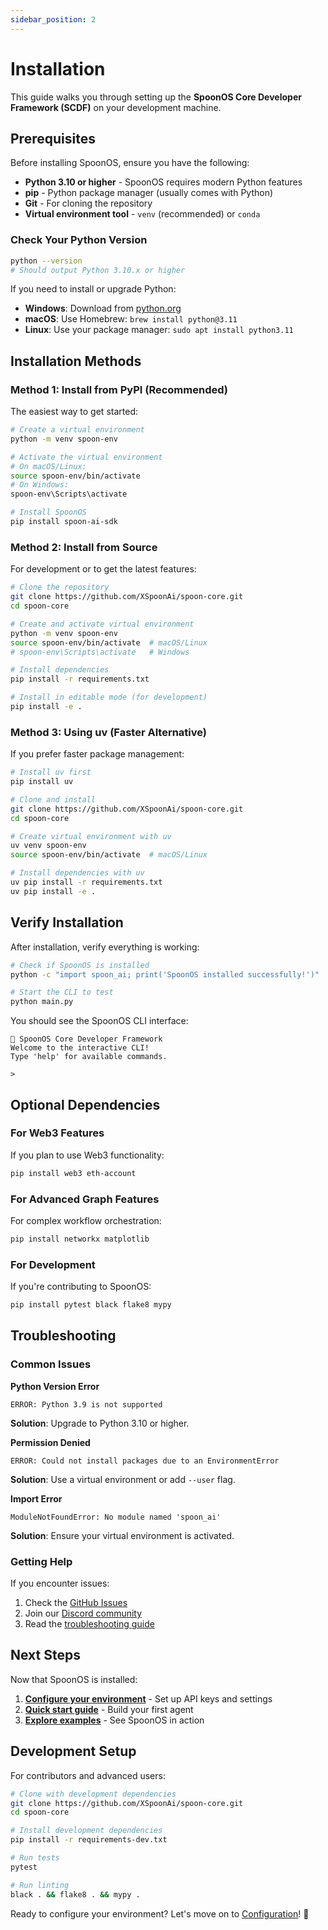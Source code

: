 ```yaml
---
sidebar_position: 2
---
```


# Installation

This guide walks you through setting up the **SpoonOS Core Developer Framework (SCDF)** on your development machine.

## Prerequisites

Before installing SpoonOS, ensure you have the following:

- **Python 3.10 or higher** - SpoonOS requires modern Python features
- **pip** - Python package manager (usually comes with Python)
- **Git** - For cloning the repository
- **Virtual environment tool** - `venv` (recommended) or `conda`

### Check Your Python Version

```bash
python --version
# Should output Python 3.10.x or higher
```

If you need to install or upgrade Python:
- **Windows**: Download from [python.org](https://www.python.org/downloads/)
- **macOS**: Use Homebrew: `brew install python@3.11`
- **Linux**: Use your package manager: `sudo apt install python3.11`

## Installation Methods

### Method 1: Install from PyPI (Recommended)

The easiest way to get started:

```bash
# Create a virtual environment
python -m venv spoon-env

# Activate the virtual environment
# On macOS/Linux:
source spoon-env/bin/activate
# On Windows:
spoon-env\Scripts\activate

# Install SpoonOS
pip install spoon-ai-sdk
```

### Method 2: Install from Source

For development or to get the latest features:

```bash
# Clone the repository
git clone https://github.com/XSpoonAi/spoon-core.git
cd spoon-core

# Create and activate virtual environment
python -m venv spoon-env
source spoon-env/bin/activate  # macOS/Linux
# spoon-env\Scripts\activate   # Windows

# Install dependencies
pip install -r requirements.txt

# Install in editable mode (for development)
pip install -e .
```

### Method 3: Using uv (Faster Alternative)

If you prefer faster package management:

```bash
# Install uv first
pip install uv

# Clone and install
git clone https://github.com/XSpoonAi/spoon-core.git
cd spoon-core

# Create virtual environment with uv
uv venv spoon-env
source spoon-env/bin/activate  # macOS/Linux

# Install dependencies with uv
uv pip install -r requirements.txt
uv pip install -e .
```

## Verify Installation

After installation, verify everything is working:

```bash
# Check if SpoonOS is installed
python -c "import spoon_ai; print('SpoonOS installed successfully!')"

# Start the CLI to test
python main.py
```

You should see the SpoonOS CLI interface:

```
🥄 SpoonOS Core Developer Framework
Welcome to the interactive CLI!
Type 'help' for available commands.

> 
```

## Optional Dependencies

### For Web3 Features

If you plan to use Web3 functionality:

```bash
pip install web3 eth-account
```

### For Advanced Graph Features

For complex workflow orchestration:

```bash
pip install networkx matplotlib
```

### For Development

If you're contributing to SpoonOS:

```bash
pip install pytest black flake8 mypy
```

## Troubleshooting

### Common Issues

**Python Version Error**
```
ERROR: Python 3.9 is not supported
```
**Solution**: Upgrade to Python 3.10 or higher.

**Permission Denied**
```
ERROR: Could not install packages due to an EnvironmentError
```
**Solution**: Use a virtual environment or add `--user` flag.

**Import Error**
```
ModuleNotFoundError: No module named 'spoon_ai'
```
**Solution**: Ensure your virtual environment is activated.

### Getting Help

If you encounter issues:

1. Check the [GitHub Issues](https://github.com/XSpoonAi/spoon-core/issues)
2. Join our [Discord community](https://discord.gg/spoonos)
3. Read the [troubleshooting guide](./troubleshooting)

## Next Steps

Now that SpoonOS is installed:

1. **[Configure your environment](./configuration)** - Set up API keys and settings
2. **[Quick start guide](./quick-start)** - Build your first agent
3. **[Explore examples](./examples/basic-agent)** - See SpoonOS in action

## Development Setup

For contributors and advanced users:

```bash
# Clone with development dependencies
git clone https://github.com/XSpoonAi/spoon-core.git
cd spoon-core

# Install development dependencies
pip install -r requirements-dev.txt

# Run tests
pytest

# Run linting
black . && flake8 . && mypy .
```

Ready to configure your environment? Let's move on to [Configuration](./configuration)! 🚀
